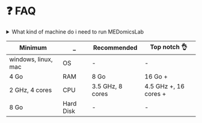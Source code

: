 # ❓ FAQ

<details>

<summary>What kind of machine do i need to run MEDomicsLab</summary>





</details>

<table><thead><tr><th>Minimum</th><th data-hidden>_</th><th data-hidden>Recommended</th><th data-hidden>Top notch 👌</th></tr></thead><tbody><tr><td>windows, linux, mac</td><td>OS</td><td>-</td><td>-</td></tr><tr><td>4 Go</td><td>RAM</td><td>8 Go</td><td>16 Go +</td></tr><tr><td>2 GHz, 4 cores</td><td>CPU</td><td>3.5 GHz, 8 cores</td><td>4.5 GHz +, 16 cores +</td></tr><tr><td>8 Go</td><td>Hard Disk</td><td>-</td><td>-</td></tr></tbody></table>
